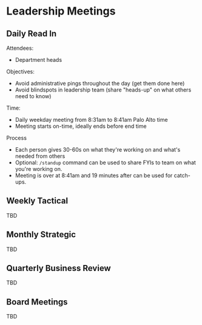 # Leadership Meetings 

## Daily Read In 


Attendees:

- Department heads  

Objectives: 

- Avoid administrative pings throughout the day (get them done here) 
- Avoid blindspots in leadership team (share "heads-up" on what others need to know) 

Time: 

- Daily weekday meeting from 8:31am to 8:41am Palo Alto time
- Meeting starts on-time, ideally ends before end time 

Process

- Each person gives 30-60s on what they're working on and what's needed from others
- Optional: `/standup` command can be used to share FYIs to team on what you're working on.
- Meeting is over at 8:41am and 19 minutes after can be used for catch-ups. 

## Weekly Tactical 

TBD 

## Monthly Strategic 

TBD 

## Quarterly Business Review 

TBD 

## Board Meetings 

TBD 
